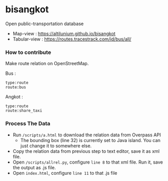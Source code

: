 # bisangkot
Open public-transportation database

* Map-view : https://altilunium.github.io/bisangkot 
* Tabular-view : https://routes.tracestrack.com/id/bus/all/


### How to contribute
Make route relation on OpenStreetMap.

Bus : 
```
type:route
route:bus
```

Angkot : 
```
type:route
route:share_taxi
```

### Process The Data
* Run `/scripts/a.html` to download the relation data from Overpass API
  *  The bounding box (line 32) is currently set to Java island. You can just change it to somewhere else. 
* Copy the relation data from previous step to text editor, save it as xml file.
* Open `/scripts/allrel.py`, configure `line 8` to that xml file. Run it, save the output as .js file.
* Open `index.html`, configure `line 11` to that .js file
